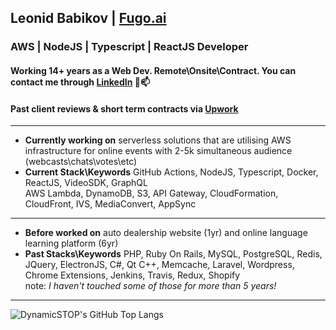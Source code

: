 ## Leonid Babikov | [Fugo.ai](https://fugo.ai)
### AWS | NodeJS | Typescript | ReactJS Developer 
#### Working 14+ years as a Web Dev. Remote\Onsite\Contract. You can contact me through [LinkedIn](https://www.linkedin.com/in/leonid-babikov/) 💬📫
#### Past client reviews & short term contracts via [Upwork](https://www.upwork.com/freelancers/~0187760ab8fda9b142)

____

- **Currently working on** serverless solutions that are utilising AWS infrastructure for online events with 2-5k simultaneous audience (webcasts\chats\votes\etc)
- **Current Stack\Keywords**  GitHub Actions, NodeJS, Typescript, Docker, ReactJS, VideoSDK, GraphQL  
  AWS Lambda, DynamoDB, S3, API Gateway, CloudFormation, CloudFront, IVS, MediaConvert, AppSync

____

- **Before worked on** auto dealership website (1yr) and online language learning platform (6yr)
- **Past Stacks\Keywords** PHP, Ruby On Rails, MySQL, PostgreSQL, Redis, JQuery, ElectronJS, C#, Qt C++, Memcache, Laravel, Wordpress, Chrome Extensions, Jenkins, Travis, Redux, Shopify  
  note: _I haven't touched some of those for more than 5 years!_

____

![DynamicSTOP's GitHub Top Langs](https://github-readme-stats.vercel.app/api/top-langs/?username=DynamicSTOP&theme=github_dark&layout=compact)

<!-- Hobby: digital art 🎨🖌️ -->
